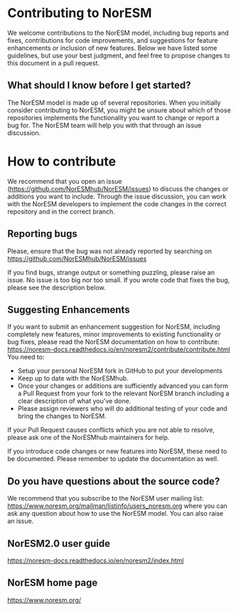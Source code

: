 # Contributing to NorESM
We welcome contributions to the NorESM model, including bug reports and fixes, contributions for code improvements, and suggestions for feature enhancements or inclusion of new features. Below we have listed some guidelines, but use your best judgment, and feel free to propose changes to this document in a pull request.

## What should I know before I get started?
The NorESM model is made up of several repositories. When you initially consider contributing to NorESM,  you might be unsure about which of those repositories implements the functionality you want to change or report a bug for.  The NorESM team will help you with that through an issue discussion.

# How to contribute
We recommend that you open an issue (https://github.com/NorESMhub/NorESM/issues) to discuss the changes or additions you want to include. Through the issue discussion, you can work with the NorESM developers to implement the code changes in the correct repository and in the correct branch. 

## Reporting bugs
Please, ensure that the bug was not already reported by searching on https://github.com/NorESMhub/NorESM/issues

If you find bugs, strange output or something puzzling, please raise an issue. No issue is too big nor too small. If you wrote code that fixes the bug, please see the description below.

## Suggesting Enhancements
If you want to submit an enhancement suggestion for NorESM, including completely new features, minor improvements to existing functionality or bug fixes, please read the NorESM documentation on how to contribute: https://noresm-docs.readthedocs.io/en/noresm2/contribute/contribute.html
You need to:
- Setup your personal NorESM fork in GitHub to put your developments
- Keep up to date with the NorESMhub. 
- Once your changes or additions are sufficiently advanced you can form a Pull Request from your fork to the relevant NorESM branch including a clear description of what you've done. 
- Please assign reviewers who will  do additional testing of your code and bring the changes to NorESM. 

If your Pull Request causes conflicts which you are not able to resolve, please ask one of the NorESMhub maintainers for help.

If you introduce code changes or new features into NorESM, these need to be documented. Please remember to update the documentation as well.

## Do you have questions about the source code?
We recommend that you subscribe to the NorESM user mailing list: https://www.noresm.org/mailman/listinfo/users_noresm.org
where you can ask any question about how to use the NorESM model. You can also raise an issue.

## NorESM2.0 user guide
https://noresm-docs.readthedocs.io/en/noresm2/index.html

## NorESM home page
https://www.noresm.org/

